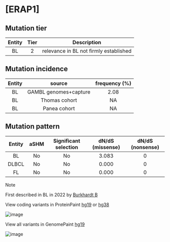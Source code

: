 # [ERAP1]

## Mutation tier

|Entity|Tier|Description                           |
|:------:|:----:|--------------------------------------|
|BL    |2   |relevance in BL not firmly established|
## Mutation incidence

|Entity|source               |frequency (%)|
|:------:|:---------------------:|:-------------:|
|BL    |GAMBL genomes+capture|2.08         |
|BL    |Thomas cohort        |  NA         |
|BL    |Panea cohort         |  NA         |

## Mutation pattern

|Entity|aSHM|Significant selection|dN/dS (missense)|dN/dS (nonsense)|
|:------:|:----:|:---------------------:|:----------------:|:----------------:|
|BL    |No  |No                   |3.083           |0               |
|DLBCL |No  |No                   |0.000           |0               |
|FL    |No  |No                   |0.000           |0               |


> [!NOTE]
> First described in BL in 2022 by [Burkhardt B](https://pubmed.ncbi.nlm.nih.gov/35794096)

View coding variants in ProteinPaint [hg19](https://www.bcgsc.ca/downloads/morinlab/GAMBL/test/genes/ERAP1_protein.html)  or [hg38](https://www.bcgsc.ca/downloads/morinlab/GAMBL/test/genes/ERAP1_protein_hg38.html)

![image](../../images/proteinpaint/ERAP1_NM_016442.svg)

View all variants in GenomePaint [hg19](https://www.bcgsc.ca/downloads/morinlab/GAMBL/test/genes/ERAP1.html)

![image](../../images/proteinpaint/ERAP1.svg)
